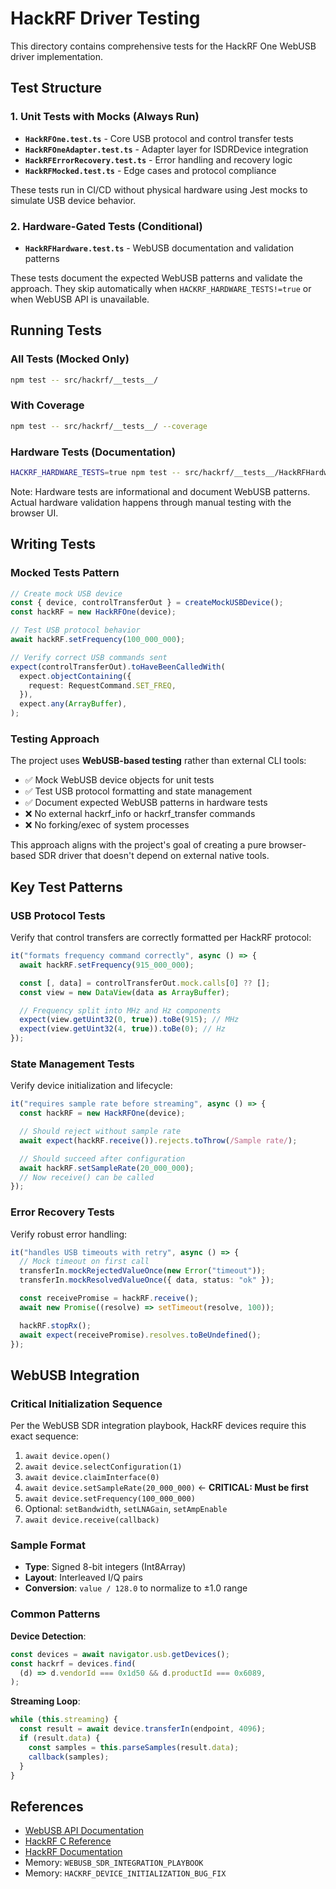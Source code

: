 # HackRF Driver Testing

This directory contains comprehensive tests for the HackRF One WebUSB driver implementation.

## Test Structure

### 1. Unit Tests with Mocks (Always Run)

- **`HackRFOne.test.ts`** - Core USB protocol and control transfer tests
- **`HackRFOneAdapter.test.ts`** - Adapter layer for ISDRDevice integration
- **`HackRFErrorRecovery.test.ts`** - Error handling and recovery logic
- **`HackRFMocked.test.ts`** - Edge cases and protocol compliance

These tests run in CI/CD without physical hardware using Jest mocks to simulate USB device behavior.

### 2. Hardware-Gated Tests (Conditional)

- **`HackRFHardware.test.ts`** - WebUSB documentation and validation patterns

These tests document the expected WebUSB patterns and validate the approach. They skip automatically when `HACKRF_HARDWARE_TESTS!=true` or when WebUSB API is unavailable.

## Running Tests

### All Tests (Mocked Only)

```bash
npm test -- src/hackrf/__tests__/
```

### With Coverage

```bash
npm test -- src/hackrf/__tests__/ --coverage
```

### Hardware Tests (Documentation)

```bash
HACKRF_HARDWARE_TESTS=true npm test -- src/hackrf/__tests__/HackRFHardware.test.ts
```

Note: Hardware tests are informational and document WebUSB patterns. Actual hardware validation happens through manual testing with the browser UI.

## Writing Tests

### Mocked Tests Pattern

```typescript
// Create mock USB device
const { device, controlTransferOut } = createMockUSBDevice();
const hackRF = new HackRFOne(device);

// Test USB protocol behavior
await hackRF.setFrequency(100_000_000);

// Verify correct USB commands sent
expect(controlTransferOut).toHaveBeenCalledWith(
  expect.objectContaining({
    request: RequestCommand.SET_FREQ,
  }),
  expect.any(ArrayBuffer),
);
```

### Testing Approach

The project uses **WebUSB-based testing** rather than external CLI tools:

- ✅ Mock WebUSB device objects for unit tests
- ✅ Test USB protocol formatting and state management
- ✅ Document expected WebUSB patterns in hardware tests
- ❌ No external hackrf_info or hackrf_transfer commands
- ❌ No forking/exec of system processes

This approach aligns with the project's goal of creating a pure browser-based SDR driver that doesn't depend on external native tools.

## Key Test Patterns

### USB Protocol Tests

Verify that control transfers are correctly formatted per HackRF protocol:

```typescript
it("formats frequency command correctly", async () => {
  await hackRF.setFrequency(915_000_000);

  const [, data] = controlTransferOut.mock.calls[0] ?? [];
  const view = new DataView(data as ArrayBuffer);

  // Frequency split into MHz and Hz components
  expect(view.getUint32(0, true)).toBe(915); // MHz
  expect(view.getUint32(4, true)).toBe(0); // Hz
});
```

### State Management Tests

Verify device initialization and lifecycle:

```typescript
it("requires sample rate before streaming", async () => {
  const hackRF = new HackRFOne(device);

  // Should reject without sample rate
  await expect(hackRF.receive()).rejects.toThrow(/Sample rate/);

  // Should succeed after configuration
  await hackRF.setSampleRate(20_000_000);
  // Now receive() can be called
});
```

### Error Recovery Tests

Verify robust error handling:

```typescript
it("handles USB timeouts with retry", async () => {
  // Mock timeout on first call
  transferIn.mockRejectedValueOnce(new Error("timeout"));
  transferIn.mockResolvedValueOnce({ data, status: "ok" });

  const receivePromise = hackRF.receive();
  await new Promise((resolve) => setTimeout(resolve, 100));

  hackRF.stopRx();
  await expect(receivePromise).resolves.toBeUndefined();
});
```

## WebUSB Integration

### Critical Initialization Sequence

Per the WebUSB SDR integration playbook, HackRF devices require this exact sequence:

1. `await device.open()`
2. `await device.selectConfiguration(1)`
3. `await device.claimInterface(0)`
4. `await device.setSampleRate(20_000_000)` ← **CRITICAL: Must be first**
5. `await device.setFrequency(100_000_000)`
6. Optional: `setBandwidth`, `setLNAGain`, `setAmpEnable`
7. `await device.receive(callback)`

### Sample Format

- **Type**: Signed 8-bit integers (Int8Array)
- **Layout**: Interleaved I/Q pairs
- **Conversion**: `value / 128.0` to normalize to ±1.0 range

### Common Patterns

**Device Detection**:

```typescript
const devices = await navigator.usb.getDevices();
const hackrf = devices.find(
  (d) => d.vendorId === 0x1d50 && d.productId === 0x6089,
);
```

**Streaming Loop**:

```typescript
while (this.streaming) {
  const result = await device.transferIn(endpoint, 4096);
  if (result.data) {
    const samples = this.parseSamples(result.data);
    callback(samples);
  }
}
```

## References

- [WebUSB API Documentation](https://developer.mozilla.org/en-US/docs/Web/API/USB)
- [HackRF C Reference](https://github.com/greatscottgadgets/hackrf/blob/master/host/libhackrf/src/hackrf.c)
- [HackRF Documentation](https://hackrf.readthedocs.io/)
- Memory: `WEBUSB_SDR_INTEGRATION_PLAYBOOK`
- Memory: `HACKRF_DEVICE_INITIALIZATION_BUG_FIX`

